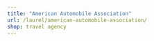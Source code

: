 ```yaml
---
title: "American Automobile Association"
url: /laurel/american-automobile-association/
shop: travel agency
---
```


